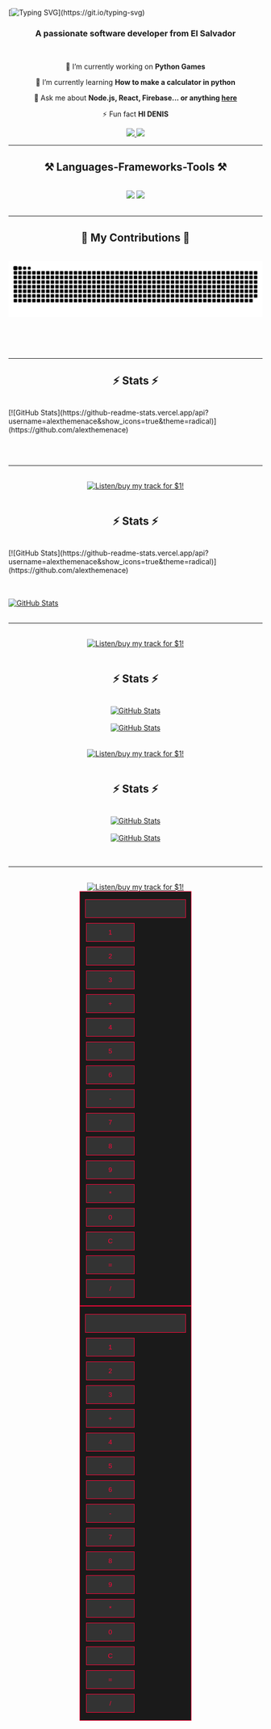 

[![Typing SVG](https://readme-typing-svg.herokuapp.com?font=Fira+Code&size=25&duration=1000&pause=1000&color=006900&width=435&lines=Hi+my+name+is+Alex!%F0%9F%91%BE;I+love+to+code+Python+%F0%9F%90%8D;HI+DENIS!)](https://git.io/typing-svg)

<h3 align="center">A passionate software developer from El Salvador</h3>

<br/>

<div align="center">
 
 🔭 I’m currently working on **Python Games**
 
 🌱 I’m currently learning **How to make a calculator in python**

💬 Ask me about **Node.js, React, Firebase... or anything [here](https://github.com/salesp07/salesp07/issues)**

⚡ Fun fact **HI DENIS**

 </div>
 
<div align="center"> 
  <a href="mailto:alexx2232701@gmail.com">
  <img src="https://img.shields.io/badge/Gmail-333333?style=for-the-badge&logo=gmail&logoColor=red" />
  </a>
  <target="_blank" />
  </a>
  <a href="https://salesp07.github.io" target="_blank">
   <img src="https://img.shields.io/badge/Portfolio-FF5722?style=for-the-badge&logo=todoist&logoColor=white" target="_blank" /> <!-- sqlite, safari, google-chrome are other good icon options -->
  </a>
</div>

 <hr/>
 
<h2 align="center">⚒️ Languages-Frameworks-Tools ⚒️</h2>
<br/>
<div align="center">
  <img src="https://skillicons.dev/icons?i=react,bootstrap,mui,html,css,vscode,github,figma,tailwind,git,r" />
  <img src="https://skillicons.dev/icons?i=nodejs,python,javascript,typescript,express,firebase,mongodb,c,java,nextjs,mysql,flask" /><br>
</div>

<br/>
<hr/>

<div align="center">
  <h2>🐍 My Contributions 🐍</h2>
  <br>
  <img alt="snake eating my contributions" src="https://raw.githubusercontent.com/salesp07/salesp07/output/github-contribution-grid-snake.svg" />
  
  <br/><br/><br/>
</div>

<hr/>

<h2 align="center">⚡ Stats ⚡</h2>
<br>
[![GitHub Stats](https://github-readme-stats.vercel.app/api?username=alexthemenace&show_icons=true&theme=radical)](https://github.com/alexthemenace)

<br/><br/>

<hr/>

<br/>

<div align="center">
<a href='https://traktra.in/t/2s8YzRzPHr' target='_blank'><img height='64' style='border:0px;height:64px;' src='Al.png' border='0' alt='Listen/buy my track for $1!' /></a>
</div>
<br/>
<h2 align="center">⚡ Stats ⚡</h2>
<br>
[![GitHub Stats](https://github-readme-stats.vercel.app/api?username=alexthemenace&show_icons=true&theme=radical)](https://github.com/alexthemenace)

<br/><br/>
[![GitHub Stats](https://github-readme-stats.vercel.app/api?username=alexthemenace&show_icons=true&theme=radical&count_private=true)](https://github.com/alexthemenace)
<br/><br/>

<hr/>

<br/>

<div align="center">
<a href='https://traktra.in/t/2s8YzRzPHr' target='_blank'><img height='64' style='border:0px;height:64px;' src='Al.png' border='0' alt='Listen/buy my track for $1!' /></a>
</div>
<br/>
<h2 align="center">⚡ Stats ⚡</h2>
<br>
<div align="center">
  <a href="https://github.com/alexthemenace">
    <img src="https://github-readme-stats.vercel.app/api?username=alexthemenace&show_icons=true&theme=radical" alt="GitHub Stats" />
  </a>
  <br/><br/>
  <a href="https://github.com/alexthemenace">
    <img src="https://github-readme-stats.vercel.app/api?username=alexthemenace&show_icons=true&theme=radical&count_private=true" alt="GitHub Stats" />
  </a>
</div>
<br/><br/>
<div align="center">
  <a href='https://traktra.in/t/2s8YzRzPHr' target='_blank'>
    <img height='64' style='border:0px;height:64px;' src='Al.png' border='0' alt='Listen/buy my track for $1!' />
  </a>
</div>
<br/>
<h2 align="center">⚡ Stats ⚡</h2>
<br>
<div align="center">
  <a href="https://github.com/alexthemenace">
    <img src="https://github-readme-stats.vercel.app/api?username=alexthemenace&show_icons=true&theme=radical" alt="GitHub Stats" />
  </a>
  <br/><br/>
  <a href="https://github.com/alexthemenace">
    <img src="https://github-readme-stats.vercel.app/api?username=alexthemenace&show_icons=true&theme=radical&count_private=true" alt="GitHub Stats" />
  </a>
</div>
<br/><br/>
<hr/>
<br/>
<div align="center">
  <a href='https://traktra.in/t/2s8YzRzPHr' target='_blank'>
    <img height='64' style='border:0px;height:64px;' src='Al.png' border='0' alt='Listen/buy my track for $1!' />
  </a>
</div>

<!DOCTYPE html>
<html>
<head>
  <style>
    .calculator {
      border: 1px solid #ccc;
      padding: 10px;
      width: 200px;
      margin: 0 auto;
    }
    .calculator input {
      width: 100%;
      padding: 10px;
      margin: 5px 0;
      box-sizing: border-box;
    }
    .calculator button {
      width: 48%;
      padding: 10px;
      margin: 5px 1%;
      box-sizing: border-box;
    }
  </style>
</head>
<body>

<div class="calculator">
  <input type="text" id="display" disabled>
  <br>
  <button onclick="appendNumber('1')">1</button>
  <button onclick="appendNumber('2')">2</button>
  <button onclick="appendNumber('3')">3</button>
  <button onclick="appendOperator('+')">+</button>
  <br>
  <button onclick="appendNumber('4')">4</button>
  <button onclick="appendNumber('5')">5</button>
  <button onclick="appendNumber('6')">6</button>
  <button onclick="appendOperator('-')">-</button>
  <br>
  <button onclick="appendNumber('7')">7</button>
  <button onclick="appendNumber('8')">8</button>
  <button onclick="appendNumber('9')">9</button>
  <button onclick="appendOperator('*')">*</button>
  <br>
  <button onclick="appendNumber('0')">0</button>
  <button onclick="clearDisplay()">C</button>
  <button onclick="calculateResult()">=</button>
  <button onclick="appendOperator('/')">/</button>
</div>

<script>
  function appendNumber(number) {
    document.getElementById('display').value += number;
  }

  function appendOperator(operator) {
    document.getElementById('display').value += ' ' + operator + ' ';
  }

  function clearDisplay() {
    document.getElementById('display').value = '';
  }

  function calculateResult() {
    const display = document.getElementById('display');
    display.value = eval(display.value);
  }
</script>

</body>
</html>
<!DOCTYPE html>
<html>
<head>
  <style>
    .calculator {
      border: 1px solid #ff073a;
      padding: 10px;
      width: 200px;
      margin: 0 auto;
      background-color: #1a1a1a;
      color: #ff073a;
      font-family: Arial, sans-serif;
    }
    .calculator input {
      width: 100%;
      padding: 10px;
      margin: 5px 0;
      box-sizing: border-box;
      background-color: #333;
      color: #ff073a;
      border: 1px solid #ff073a;
    }
    .calculator button {
      width: 48%;
      padding: 10px;
      margin: 5px 1%;
      box-sizing: border-box;
      background-color: #333;
      color: #ff073a;
      border: 1px solid #ff073a;
      cursor: pointer;
    }
    .calculator button:hover {
      background-color: #ff073a;
      color: #1a1a1a;
    }
  </style>
</head>
<body>

<div class="calculator">
  <input type="text" id="display" disabled>
  <br>
  <button onclick="appendNumber('1')">1</button>
  <button onclick="appendNumber('2')">2</button>
  <button onclick="appendNumber('3')">3</button>
  <button onclick="appendOperator('+')">+</button>
  <br>
  <button onclick="appendNumber('4')">4</button>
  <button onclick="appendNumber('5')">5</button>
  <button onclick="appendNumber('6')">6</button>
  <button onclick="appendOperator('-')">-</button>
  <br>
  <button onclick="appendNumber('7')">7</button>
  <button onclick="appendNumber('8')">8</button>
  <button onclick="appendNumber('9')">9</button>
  <button onclick="appendOperator('*')">*</button>
  <br>
  <button onclick="appendNumber('0')">0</button>
  <button onclick="clearDisplay()">C</button>
  <button onclick="calculateResult()">=</button>
  <button onclick="appendOperator('/')">/</button>
</div>

<script>
  function appendNumber(number) {
    document.getElementById('display').value += number;
  }

  function appendOperator(operator) {
    document.getElementById('display').value += ' ' + operator + ' ';
  }

  function clearDisplay() {
    document.getElementById('display').value = '';
  }

  function calculateResult() {
    const display = document.getElementById('display');
    display.value = eval(display.value);
  }
</script>

</body>
</html>